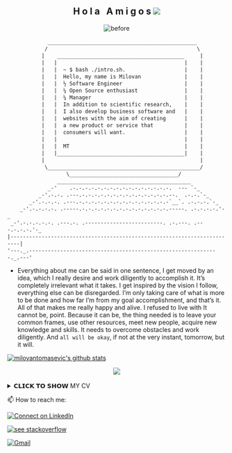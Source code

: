 
<div align="center">
<h2>H o l a &nbsp; A m i g o s <img src="https://media.giphy.com/media/hvRJCLFzcasrR4ia7z/giphy.gif" width="35px"></h2>

![before](https://media.tenor.com/images/d02f68f2b8785baa2e72115dec9bceed/tenor.gif)                                                                                                   
  
<div align="center" width="50"></div>
</div>


```
             ________________________________________________
            /                                                \
           |    _________________________________________     |
           |   |                                         |    |
           |   |  ~ $ bash ./intro.sh.                   |    |
           |   |  Hello, my name is Milovan              |    |
           |   |  ½ Software Engineer                    |    |
           |   |  ¼ Open Source enthusiast               |    |
           |   |  ¼ Manager                              |    |
           |   |  In addition to scientific research,    |    |
           |   |  I also develop business software and   |    |
           |   |  websites with the aim of creating      |    |
           |   |  a new product or service that          |    |
           |   |  consumers will want.                   |    |
           |   |                                         |    |
           |   |  MT                                     |    |
           |   |_________________________________________|    |
           |                                                  |
            \_________________________________________________/
                   \___________________________________/
                ___________________________________________
             _-'    .-.-.-.-.-.-.-.-.-.-.-.-.-.-.-.-.  --- `-_
          _-'.-.-. .---.-.-.-.-.-.-.-.-.-.-.-.-.-.-.--.  .-.-.`-_
       _-'.-.-.-. .---.-.-.-.-.-.-.-.-.-.-.-.-.-.-.-`__`. .-.-.-.`-_
    _-'.-.-.-.-. .-----.-.-.-.-.-.-.-.-.-.-.-.-.-.-.-----. .-.-.-.-.'-_
 _-'.-.-.-.-.-. .---.-. .-------------------------. .-.---. .---.-.-.-.'-_
|-------------------------------------------------------------------------|
'---._.-------------------------------------------------------------._.---'
```

- Everything about me can be said in one sentence, I get moved by an idea, which I really desire and work diligently to accomplish it. It’s completely irrelevant what it takes. I get inspired by the vision I follow, everything else can be disregarded. I’m only taking care of what is more to be done and how far I’m from my goal accomplishment, and that’s it. All of that makes me really happy and alive. I refused to live with It cannot be, point. Because it can be, the thing needed is to leave your common frames, use other resources, meet new people, acquire new knowledge and skills. It needs to overcome obstacles and work diligently. And `all will be okay`, if not at the very instant, tomorrow, but it will.

[![milovantomasevic's github stats](https://github-readme-stats.vercel.app/api?username=milovantomasevic&include_all_commits=true&show_icons=true&hide_title=true&hide_border=true)](https://github.com/milovantomasevic)

<p align="center">
    <img src="https://profile-counter.glitch.me/MilovanTomasevic/count.svg" />
</p>

<details>
<summary>𝗖𝗟𝗜𝗖𝗞 𝗧𝗢 𝗦𝗛𝗢𝗪 MY CV</summary>
  <br>

#### QUALIFICATIONS 👨🏻‍🎓
- BSc Computer Science - Faculty of Technical Sciences - UNS, Serbia (2006-2010)
- MSc Computer Science - Faculty of Technical Sciences - UNS, Serbia (2010-2011)
- PhD Industrial Engineering and Engineering Management - Faculty of Technical Sciences - UNS, Serbia (2011-2018)
- PhD High Performance Computing - Faculty of Information Studies - Slovenia (2019-2021/2)

#### WORK EXPERIENCE 👨🏻‍💻
- Researcher, Project Manager & System Architect, Faculty of Technical Sciences - UNS, Serbia (2011-2018)
- Researcher, Business Analyst / Consultant, DDOR NOVI SAD - Insurance company, Serbia (2012-2013)
- iOS DEVELOPER, OBLO Living (RT-RK group), Serbia (03/2017–09/2017)
- High Performance Computing Consultant, Faculty of Information Studies - Slovenia (08/2018-06/2020)
- Senior Data Solutions Developer, NLB - Slovenia (06/2020-`today`)


#### SKILLS 🛠
- The ability to motivate and lead a team
- Excellent communication and 'people skills'
- Good planning and organisational skills
- The proven ability to work calmly under pressure
- Python, Django, Flask, Data Science, iOS, JAVA, ML, DB...
- Self-Reliance(This one is huge)
- Language
- Logic
- Attention to Detail
- Recognition of Stupidity
- Abstract Thinking
- Patience
- Strong Memory
- Scientific Method...


#### INTERESTS ⚙️
My main areas of interests are: 
- Software Development
- Business Process Management
- IT Service Management
- High Performance Computing
- Project Management
- Supply Chain & Information Systems and Management 


```py
class Coder(BaseHuman):

    def __init__(self):
        fruit.quantity++ # coffee.strength++
        env.update()
        env.theme = DARK

    def day(self):
        self.eat(1*hrs)
        self.code(1*hrs)
        self.eat(1*hrs)
        self.debug(1*hrs)
        # time.sleep(6*hrs)
```
##### output
![](https://github.com/MilovanTomasevic/com/blob/master/courses/codep.png)
![](https://cdn.dribbble.com/users/1059583/screenshots/4171367/coding-freak.gif)

</details>


📫 How to reach me:

[![Connect on LinkedIn](https://img.shields.io/badge/--linkedin?label=LinkedIn&logo=LinkedIn&style=social)](https://www.linkedin.com/in/phdmilovantomasevic)

[![see stackoverflow](https://img.shields.io/badge/--stackoverflow?label=stackoverflow&logo=stackoverflow&style=social)](https://stackoverflow.com/users/13155046/milovan-tomašević)

[![Gmail](https://img.shields.io/badge/--Gmail?label=Gmail&logo=Gmail&style=social)](mailto:tomas.ftn.e2@gmail.com)






